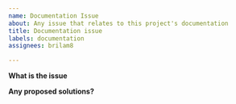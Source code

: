 ```yaml
---
name: Documentation Issue
about: Any issue that relates to this project's documentation
title: Documentation issue
labels: documentation
assignees: brilam8

---
```


**What is the issue**

**Any proposed solutions?**
